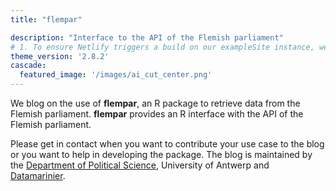 ```yaml
---
title: "flempar"

description: "Interface to the API of the Flemish parliament"
# 1. To ensure Netlify triggers a build on our exampleSite instance, we need to change a file in the exampleSite directory.
theme_version: '2.8.2'
cascade:
  featured_image: '/images/ai_cut_center.png'
---
```

We blog on the use of **flempar**, an R package to retrieve data from the Flemish parliament. **flempar** provides an R interface with the API of the Flemish parliament. 

Please get in contact when you want to contribute your use case to the blog or you want to help in developing the package. The blog is maintained by the [Department of Political Science](https://www.uantwerpen.be/nl/overuantwerpen/faculteiten/faculteit-sociale-wetenschappen/organisatie/departementen/politieke-wetenschap/), University of Antwerp and [Datamarinier](https://datamarinier.be/).